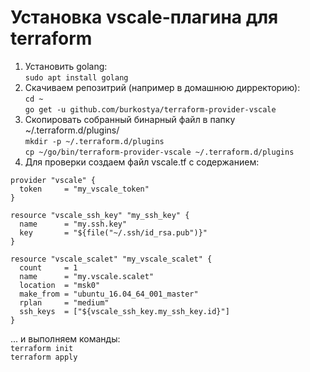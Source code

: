 # Установка vscale-плагина для terraform
1. Установить golang:  
```sudo apt install golang```
2. Скачиваем репозитрий (например в домашнюю дирректорию):  
```cd ~```  
```go get -u github.com/burkostya/terraform-provider-vscale```
3. Скопировать собранный бинарный файл в папку ~/.terraform.d/plugins/  
```mkdir -p ~/.terraform.d/plugins```  
```cp ~/go/bin/terraform-provider-vscale ~/.terraform.d/plugins```
4. Для проверки создаем файл vscale.tf с содержанием:
```
provider "vscale" {
  token     = "my_vscale_token"
}

resource "vscale_ssh_key" "my_ssh_key" {
  name      = "my.ssh.key"
  key       = "${file("~/.ssh/id_rsa.pub")}"
}

resource "vscale_scalet" "my_vscale_scalet" {
  count     = 1
  name      = "my.vscale.scalet"
  location  = "msk0"
  make_from = "ubuntu_16.04_64_001_master"
  rplan     = "medium"
  ssh_keys  = ["${vscale_ssh_key.my_ssh_key.id}"]
}
```
... и выполняем команды:  
```terraform init```  
```terraform apply```